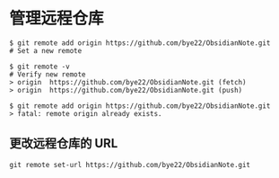 # 管理远程仓库

```shell
$ git remote add origin https://github.com/bye22/ObsidianNote.git
# Set a new remote

$ git remote -v
# Verify new remote
> origin  https://github.com/bye22/ObsidianNote.git (fetch)
> origin  https://github.com/bye22/ObsidianNote.git (push)
```

```shell
$ git remote add origin https://github.com/bye22/ObsidianNote.git
> fatal: remote origin already exists.
```

## 更改远程仓库的 URL

`git remote set-url https://github.com/bye22/ObsidianNote.git` 

